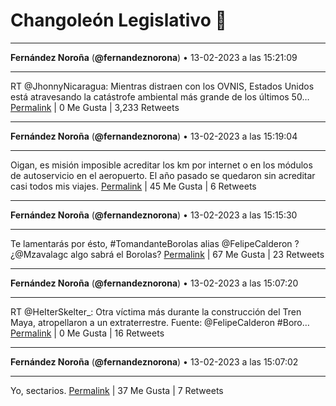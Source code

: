 # Changoleón Legislativo 🙈
*****
**Fernández Noroña** (**@fernandeznorona**) • 13-02-2023 a las 15:21:09
*****
RT @JhonnyNicaragua: Mientras distraen con los OVNIS, Estados Unidos está atravesando la catástrofe ambiental más grande de los últimos 50…
[Permalink](https://twitter.com/fernandeznorona/status/1625273902946729984) | 0 Me Gusta | 3,233 Retweets
*****
**Fernández Noroña** (**@fernandeznorona**) • 13-02-2023 a las 15:19:04
*****
Oigan, es misión imposible acreditar los km por internet o en los módulos de autoservicio en el aeropuerto. El año pasado se quedaron sin acreditar casi todos mis viajes.
[Permalink](https://twitter.com/fernandeznorona/status/1625273381745721346) | 45 Me Gusta | 6 Retweets
*****
**Fernández Noroña** (**@fernandeznorona**) • 13-02-2023 a las 15:15:30
*****
Te lamentarás por ésto, #TomandanteBorolas alias @FelipeCalderon ? ¿@Mzavalagc algo sabrá el Borolas?
[Permalink](https://twitter.com/fernandeznorona/status/1625272482986078208) | 67 Me Gusta | 23 Retweets
*****
**Fernández Noroña** (**@fernandeznorona**) • 13-02-2023 a las 15:07:20
*****
RT @HeIterSkelter_: Otra víctima más durante la construcción del Tren Maya, atropellaron a un extraterrestre. Fuente: @FelipeCalderon #Boro…
[Permalink](https://twitter.com/fernandeznorona/status/1625270425801441281) | 0 Me Gusta | 16 Retweets
*****
**Fernández Noroña** (**@fernandeznorona**) • 13-02-2023 a las 15:07:02
*****
Yo, sectarios.
[Permalink](https://twitter.com/fernandeznorona/status/1625270352904347648) | 37 Me Gusta | 7 Retweets